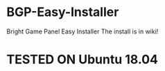 # BGP-Easy-Installer
Bright Game Panel Easy Installer
The install is in wiki!
# TESTED ON Ubuntu 18.04
